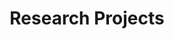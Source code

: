 ---
title: Research Projects
type: landing
translationKey: project

sections:
  - block: portfolio
    content:
      title: Research Projects
      subtitle: Our Main Research Directions and Projects
      filters:
        folders:
          - en/project
      buttons:
        - name: All
          tag: '*'
        - name: Predictive Control
          tag: Predictive Control
        - name: Autonomous Robot
          tag: Autonomous Robot
        - name: Intelligent Transport
          tag: Intelligent Transport
    design:
      columns: '1'
      view: showcase
      flip_alt_rows: false
---